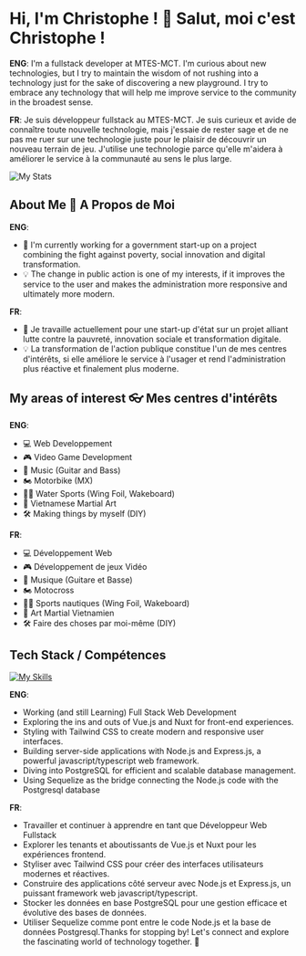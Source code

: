 # Hi, I'm Christophe ! 👋 Salut, moi c'est Christophe !

**ENG**: I'm a fullstack developer at MTES-MCT. I'm curious about new technologies, but I try to maintain the wisdom of not rushing into a technology just for the sake of discovering a new playground.
I try to embrace any technology that will help me improve service to the community in the broadest sense. 

**FR**: Je suis développeur fullstack au MTES-MCT. Je suis curieux et avide de connaître toute nouvelle technologie, mais j'essaie de rester sage et de ne pas me ruer sur une technologie juste pour le plaisir de découvrir un nouveau terrain de jeu.
J'utilise une technologie parce qu'elle m'aidera à améliorer le service à la communauté au sens le plus large. 

![My Stats](https://github-readme-stats.vercel.app/api?username=ch-benard&theme=vue-dark&show_icons=true&hide_border=true&count_private=true)

## About Me 🚀 A Propos de Moi

**ENG**:
- 🔭 I'm currently working for a government start-up on a project combining the fight against poverty, social innovation and digital transformation.
- 💡 The change in public action is one of my interests, if it improves the service to the user and makes the administration more responsive and ultimately more modern.

**FR**:
- 🔭 Je travaille actuellement pour une start-up d'état sur un projet alliant lutte contre la pauvreté, innovation sociale et transformation digitale.
- 💡 La transformation de l'action publique constitue l'un de mes  centres d'intérêts, si elle améliore le service à l'usager et rend l'administration plus réactive et finalement plus moderne.

## My areas of interest 👓 Mes centres d'intérêts

**ENG**:
- 💻 Web Developpement
- 🎮 Video Game Development
- 🎸 Music (Guitar and Bass)
- 🏍 Motorbike (MX)
- 🏄‍♀️ Water Sports (Wing Foil, Wakeboard)
- 🥋 Vietnamese Martial Art
- 🛠 Making things by myself (DIY)

**FR**:
- 💻 Développement Web
- 🎮 Développement de jeux Vidéo
- 🎸 Musique (Guitare et Basse)
- 🏍 Motocross
- 🏄‍♀️ Sports nautiques (Wing Foil, Wakeboard)
- 🥋 Art Martial Vietnamien
- 🛠 Faire des choses par moi-même (DIY)

## Tech Stack / Compétences
[![My Skills](https://skillicons.dev/icons?i=bash,c,cs,css,cypress,debian,docker,dotnet,express,git,github,html,java,jenkins,js,linux,nginx,nodejs,nuxtjs,pinia,postgres,postman,sentry,sequelize,ts,ubuntu,vite,vue,yarn)](https://skillicons.dev)

**ENG**:
- Working (and still Learning) Full Stack Web Development
- Exploring the ins and outs of Vue.js and Nuxt for front-end experiences.
- Styling with Tailwind CSS to create modern and responsive user interfaces.
- Building server-side applications with Node.js and Express.js, a powerful javascript/typescript web framework.
- Diving into PostgreSQL for efficient and scalable database management.
- Using Sequelize as the bridge connecting the Node.js code with the Postgresql database

**FR**:

- Travailler et continuer à apprendre en tant que Développeur Web Fullstack
- Explorer les tenants et aboutissants de Vue.js et Nuxt pour les expériences frontend.
- Styliser avec Tailwind CSS pour créer des interfaces utilisateurs modernes et réactives.
- Construire des applications côté serveur avec Node.js et Express.js, un puissant framework web javascript/typescript.
- Stocker les données en base PostgreSQL pour une gestion efficace et évolutive des bases de données.
- Utiliser Sequelize comme pont entre le code Node.js et la base de données Postgresql.Thanks for stopping by! Let's connect and explore the fascinating world of technology together. 🚀
